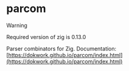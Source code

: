 # parcom

> [!WARNING]  
> Required version of zig is 0.13.0

Parser combinators for Zig. 
Documentation: [https://dokwork.github.io/parcom/index.html](https://dokwork.github.io/parcom/index.html)

